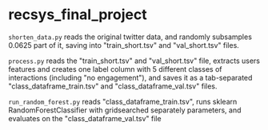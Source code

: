 # recsys_final_project

``` shorten_data.py ``` reads the original twitter data, and randomly subsamples 0.0625 part of it, saving into "train_short.tsv" and "val_short.tsv" files.

``` process.py ``` reads the "train_short.tsv" and "val_short.tsv" file, extracts users features and creates one label column with 5 different classes of interactions (including "no engagement"), and saves it as a tab-separated "class_dataframe_train.tsv" and "class_dataframe_val.tsv" files.

``` run_random_forest.py ``` reads "class_dataframe_train.tsv", runs sklearn RandomForestClassifier with gridsearched separately parameters, and evaluates on the "class_dataframe_val.tsv" file
